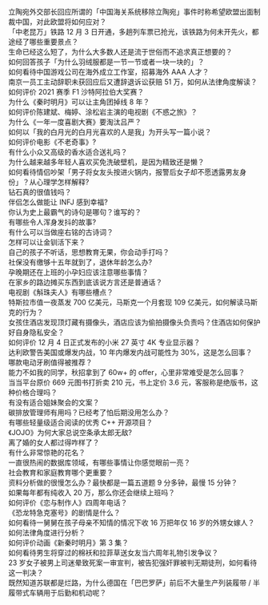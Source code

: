 立陶宛外交部长回应所谓的「中国海关系统移除立陶宛」事件时称希望欧盟出面制裁中国，对此欧盟将如何应对？  
「中老昆万」铁路 12 月 3 日开通，多趟列车票已抢光，该铁路为何未开先火，都途经了哪些重要景点？  
生命已经这么短了，为什么大多数人还是流于世俗而不追求真正想要的？  
如何回答孩子「为什么羽绒服都是一节一节或者一块一块的」？  
如何看待中国游戏公司在海外成立工作室，招募海外 AAA 人才？  
南京一员工主动辞职未获回应后又遭辞退诉讼获赔 51 万，如何从法律角度解读？  
如何评价 2021 赛季 F1 沙特阿拉伯大奖赛？  
为什么《秦时明月》可以让主角团掉线 8 年？  
如何评价陈建斌、梅婷、涂松岩主演的电视剧《不惑之旅》？  
为什么《一年一度喜剧大赛》要淘汰吕严？  
如何以「我的白月光的白月光喜欢的人是我」为开头写一篇小说？  
如何评价电影《不老奇事》?  
有什么小众又高级的香水适合送礼吗？  
为什么越来越多年轻人喜欢买免洗破壁机，是因为精致还是懒？  
如何看待情侣吵架「男子将女友头按进火锅内，报警后女子却不愿透露男友身份」？从心理学怎样解释?  
钻石真的很值钱吗？  
伴侣怎么做能让 INFJ 感到幸福?  
你认为史上最霸气的诗句是哪句？谁写的？  
有哪些令人浑身发抖的故事?  
有什么可以当做座右铭的古诗词？  
怎样可以让金钏活下来？  
自己的孩子不听话，思想教育无果，你会动手打吗？  
社保没有缴够十五年就到了，退休年龄怎么办?  
孕晚期还在上班的小孕妇应该注意哪些事情？  
在家乡的路边摊买东西到底该说方言还是普通话？  
电视剧《斛珠夫人》有哪些槽点？  
特斯拉市值一夜蒸发 700 亿美元，马斯克一个月套现 109 亿美元，如何解读马斯克的行为？  
女孩住酒店发现顶灯藏有摄像头，酒店应该为偷拍摄像头负责吗？住酒店如何保护好自身隐私安全？  
如何评价 12 月 4 日正式发布的小米 27 英寸 4K 专业显示器？  
达利欧警告美国或爆发内战，10 年内爆发内战可能性为 30%，这是怎么回事？  
哪款电动牙刷值得被推荐？  
能力不如我的同学，秋招拿到了 60w+ 的 offer，心里非常难受是怎么回事？  
当当平台原价 669 元图书打折卖 210 元，书上定价 3.6 元，客服称是绝版书，这种价格合理吗？  
有没有适合姐妹聚会的文案？  
碳排放管理师有用吗？已经考了怕后期没用怎么办？  
有哪些轻量级适合阅读的优秀 C++ 开源项目？  
《JOJO》为何大家总说空条承太郎无敌?  
离了婚的女人都过得咋样了？  
有什么非常惊艳的花名？  
一直很热闹的数据库领域，有哪些事情让你感觉眼前一亮？  
社会教育和家庭教育哪个更重要？  
资料分析做的很慢怎么办？最快都是一篇五道题 9 分多钟，最慢 15 分钟？  
如果每年都有纯收入 20 万，那么你还会继续上班吗？  
如何评价《恋与制作人》四周年电话？  
《恐龙特急克塞号》的剧情是什么？  
如何看待一舅舅在孩子母亲不知情的情况下收 16 万把年仅 16 岁的外甥女嫁人？如何法律角度进行分析？  
如何评价动画《新秦时明月》第 3 集？  
如何看待男生将穿过的棉袄和拉菲草送女友当六周年礼物引发争议？  
23 岁女子被男上司迷晕致死案一审宣判，被告犯强奸罪被判无期徒刑，如何看待这一判决？  
既然知道苏联都是烂路，为什么德国在「巴巴罗萨」前后不大量生产列装履带 / 半履带式车辆用于后勤和机动呢？  
